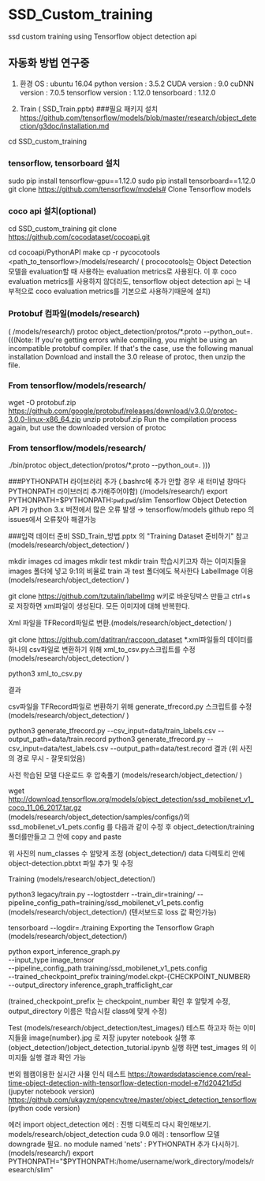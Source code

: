 # SSD_Custom_training
ssd custom training using Tensorflow object detection api
## 자동화 방법 연구중

1. 환경
OS : ubuntu 16.04
python version : 3.5.2
CUDA version : 9.0
cuDNN version : 7.0.5
tensorflow version : 1.12.0
tensorboard : 1.12.0

2. Train ( SSD_Train.pptx)
###필요 패키지 설치 
https://github.com/tensorflow/models/blob/master/research/object_detection/g3doc/installation.md

cd SSD_custom_training

### tensorflow, tensorboard 설치 
sudo pip install tensorflow-gpu==1.12.0
sudo pip install tensorboard==1.12.0
git clone https://github.com/tensorflow/models# Clone Tensorflow models



### coco api 설치(optional)
cd SSD_custom_training
git clone https://github.com/cocodataset/cocoapi.git
 
cd cocoapi/PythonAPI
make
cp -r pycocotools <path_to_tensorflow>/models/research/
( prococotools는 Object Detection 모델을  evaluation할 때 사용하는 evaluation metrics로 사용된다. 이 후 coco evaluation metrics를 사용하지 않더라도, tensorflow object detection api 는 내부적으로 coco evaluation metrics를 기본으로 사용하기때문에 설치)

### Protobuf 컴파일(models/research) 
 ( /models/research/)
protoc object_detection/protos/*.proto --python_out=.
(((Note: If you're getting errors while compiling, you might be using an incompatible protobuf compiler. If that's the case, use the following manual installation
Download and install the 3.0 release of protoc, then unzip the file.

### From tensorflow/models/research/
wget -O protobuf.zip https://github.com/google/protobuf/releases/download/v3.0.0/protoc-3.0.0-linux-x86_64.zip
unzip protobuf.zip
Run the compilation process again, but use the downloaded version of protoc

### From tensorflow/models/research/
./bin/protoc object_detection/protos/*.proto --python_out=.
)))

###PYTHONPATH 라이브러리 추가 (.bashrc에 추가 안할 경우 새 터미널 창마다 PYTHONPATH 라이브러리 추가해주어야함) 
(/models/research/)
export PYTHONPATH=$PYTHONPATH:`pwd`:`pwd`/slim
Tensorflow Object Detection API 가 python 3.x 버전에서 많은 오류 발생 → tensorflow/models github repo 의 issues에서 오류찾아 해결가능

###입력 데이터 준비
SSD_Train_방법.pptx 의 "Training Dataset 준비하기" 참고
(models/research/object_detection/ )

mkdir images
cd images
mkdir test
mkdir train
학습시키고자 하는 이미지들을 images 폴더에 넣고 9:1의 비율로 train 과 test 폴더에도 복사한다
LabelImage 이용(models/research/object_detection/ )

git clone https://github.com/tzutalin/labelImg
w키로 바운딩박스 만들고 ctrl+s 로 저장하면 xml파일이 생성된다. 모든 이미지에 대해 반복한다.



Xml 파일을 TFRecord파일로 변환.(models/research/object_detection/ )

git clone https://github.com/datitran/raccoon_dataset
*.xml파일들의 데이터를 하나의 csv파일로 변환하기 위해 xml_to_csv.py스크립트를 수정(models/research/object_detection/ )



python3 xml_to_csv.py

결과 




csv파일을 TFRecord파일로 변환하기 위해  generate_tfrecord.py 스크립트를 수정(models/research/object_detection/ )



python3 generate_tfrecord.py --csv_input=data/train_labels.csv --output_path=data/train.record
python3 generate_tfrecord.py --csv_input=data/test_labels.csv --output_path=data/test.record
결과 
(위 사진의 경로 무시 - 잘못되었음) 

사전 학습된 모델 다운로드 후 압축풀기 
(models/research/object_detection/ )

wget http://download.tensorflow.org/models/object_detection/ssd_mobilenet_v1_coco_11_06_2017.tar.gz
(models/research/object_detection/samples/configs/)의 ssd_mobilenet_v1_pets.config 를 다음과 같이 수정 후 object_detection/training 폴더를만들고 그 안에 copy and paste

위 사진의 num_classes 수 알맞게 조정
(object_detection/) data 디렉토리 안에 object-detection.pbtxt 파일 추가 및 수정


Training
(models/research/object_detection/) 

python3 legacy/train.py --logtostderr --train_dir=training/ --pipeline_config_path=training/ssd_mobilenet_v1_pets.config
(models/research/object_detection/) (텐서보드로 loss 값 확인가능)

tensorboard --logdir=./training
Exporting the Tensorflow Graph
(models/research/object_detection/) 

python export_inference_graph.py \
--input_type image_tensor \
--pipeline_config_path training/ssd_mobilenet_v1_pets.config \
--trained_checkpoint_prefix training/model.ckpt-{CHECKPOINT_NUMBER} \
--output_directory inference_graph_trafficlight_car

(trained_checkpoint_prefix 는 checkpoint_number 확인 후 알맞게 수정, output_directory 이름은 학습시킬 class에 맞게 수정)

Test
(models/research/object_detection/test_images/) 테스트 하고자 하는 이미지들을 image{number}.jpg 로 저장
jupyter notebook 실행 후 (object_detection/)object_detection_tutorial.ipynb 실행 하면 test_images 의 이미지들 실행 결과 확인 가능



번외 
웹캠이용한 실시간 사물 인식 테스트 https://towardsdatascience.com/real-time-object-detection-with-tensorflow-detection-model-e7fd20421d5d (jupyter notebook version)
https://github.com/ukayzm/opencv/tree/master/object_detection_tensorflow (python code version)

에러
import object_detection 에러 : 진행 디렉토리 다시 확인해보기. models/research/object_detection 
cuda 9.0 에러 : tensorflow 모델 downgrade 필요.
no module named 'nets' : PYTHONPATH 추가 다시하기.  (models/research/) export PYTHONPATH="$PYTHONPATH:/home/username/work_directory/models/research/slim"
